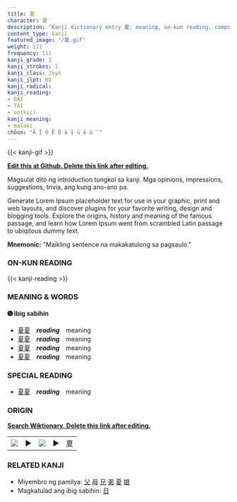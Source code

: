 ```yaml
---
title: 夏
character: 夏
description: "Kanji dictionary entry 夏: meaning, on-kun reading, compounds, origin, related kanji"
content_type: kanji
featured_image: "/夏.gif"
weight: 111
frequency: 111
kanji_grade: 1
kanji_strokes: 1
kanji_class: Jōyō
kanji_jlpt: N1
kanji_radical: 
kanji_reading: 
- DAI
- TAI
- oo(kii)
kanji_meaning:
- malaki
chōon: "Ā Ī Ū Ē Ō ā ī ū ē ō ’"
---
```

[//]: # (Don't edit the line below. Kanji animated GIF code is automatically generated.)
{{< kanji-gif >}}

[//]: # (Edit below this line.)

**[Edit this at Github. Delete this link after editing.](https://github.com/tim0g/tim/tree/main/content/kanji/夏/index.md)**

Magsulat dito ng introduction tungkol sa kanji. Mga opinions, impressions, suggestions, trivia, ang kung ano-ano pa.

Generate Lorem Ipsum placeholder text for use in your graphic, print and web layouts, and discover plugins for your favorite writing, design and blogging tools. Explore the origins, history and meaning of the famous passage, and learn how Lorem Ipsum went from scrambled Latin passage to ubiqitous dummy text.
 
**Mnemonic:** "Maikling sentence na makakatulong sa pagsaulo."

### ON-KUN READING

[//]: # (Don't edit the line below. ON-KUN READING code is automatically generated.)
{{< kanji-reading >}}

### MEANING & WORDS

#### ➊ **Ibig sabihin**
  - [夏](../夏)[夏](../夏)　***reading***　meaning
  - [夏](../夏)[夏](../夏)　***reading***　meaning
  - [夏](../夏)[夏](../夏)　***reading***　meaning
  - [夏](../夏)[夏](../夏)　***reading***　meaning

### SPECIAL READING
  - [夏](../夏)[夏](../夏)　***reading***　meaning

### ORIGIN

**[Search Wiktionary. Delete this link after editing.](https://wiktionary.org/wiki/夏)**
<table class="kanji-table"><tr><td>
<img src="60px-夏-bronze.svg.png">
</td><td>▶</td><td>
<img src="60px-夏-oracle.svg.png">
</td><td>▶</td>
<td class="kanji-origin">夏</td>
</tr></table>

### RELATED KANJI
- Miyembro ng pamilya: [父](../父) [母](../母) [兄](../兄) [弟](../弟) [夏](../夏) [娘](../娘)
- Magkatulad ang ibig sabihin: [日](../日)
